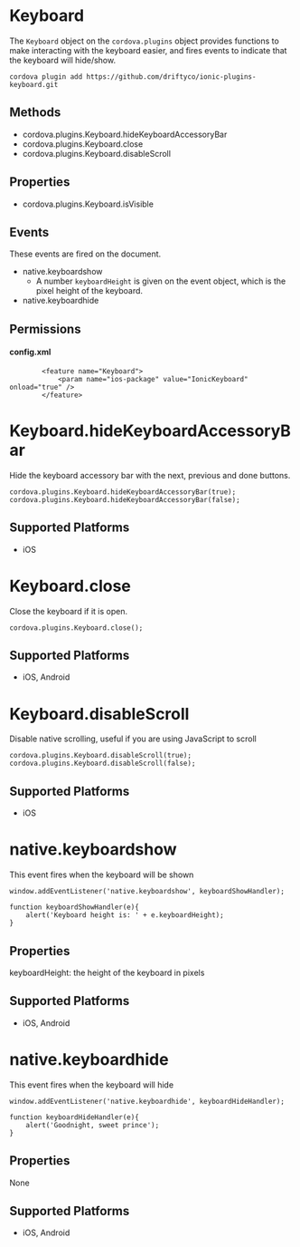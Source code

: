 Keyboard
======

The `Keyboard` object on the `cordova.plugins` object provides functions to make interacting with the keyboard easier, and fires events to indicate that the keyboard will hide/show.

    cordova plugin add https://github.com/driftyco/ionic-plugins-keyboard.git

Methods
-------

- cordova.plugins.Keyboard.hideKeyboardAccessoryBar
- cordova.plugins.Keyboard.close
- cordova.plugins.Keyboard.disableScroll

Properties
--------

- cordova.plugins.Keyboard.isVisible

Events
--------

These events are fired on the document. 

- native.keyboardshow
  * A number `keyboardHeight` is given on the event object, which is the pixel height of the keyboard.
- native.keyboardhide

Permissions
-----------

#### config.xml

            <feature name="Keyboard">
                <param name="ios-package" value="IonicKeyboard" onload="true" />
            </feature>


Keyboard.hideKeyboardAccessoryBar
=================

Hide the keyboard accessory bar with the next, previous and done buttons.

    cordova.plugins.Keyboard.hideKeyboardAccessoryBar(true);
    cordova.plugins.Keyboard.hideKeyboardAccessoryBar(false);

Supported Platforms
-------------------

- iOS


Keyboard.close
=================

Close the keyboard if it is open.

    cordova.plugins.Keyboard.close();

Supported Platforms
-------------------

- iOS, Android

    
Keyboard.disableScroll
=================

Disable native scrolling, useful if you are using JavaScript to scroll

    cordova.plugins.Keyboard.disableScroll(true);
    cordova.plugins.Keyboard.disableScroll(false);

Supported Platforms
-------------------

- iOS


native.keyboardshow
=================

This event fires when the keyboard will be shown

    window.addEventListener('native.keyboardshow', keyboardShowHandler);
    
    function keyboardShowHandler(e){
        alert('Keyboard height is: ' + e.keyboardHeight);
    }

Properties
-----------

keyboardHeight: the height of the keyboard in pixels 


Supported Platforms
-------------------

- iOS, Android


native.keyboardhide
=================

This event fires when the keyboard will hide

    window.addEventListener('native.keyboardhide', keyboardHideHandler);
    
    function keyboardHideHandler(e){
        alert('Goodnight, sweet prince');
    }

Properties
-----------

None

Supported Platforms
-------------------

- iOS, Android
